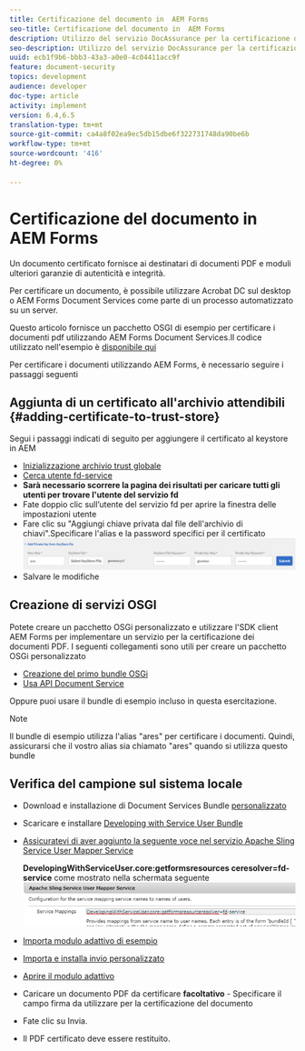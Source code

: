 ```yaml
---
title: Certificazione del documento in  AEM Forms
seo-title: Certificazione del documento in  AEM Forms
description: Utilizzo del servizio DocAssurance per la certificazione di documenti PDF in  AEM Forms
seo-description: Utilizzo del servizio DocAssurance per la certificazione di documenti PDF in  AEM Forms
uuid: ecb1f9b6-bbb3-43a3-a0e0-4c04411acc9f
feature: document-security
topics: development
audience: developer
doc-type: article
activity: implement
version: 6.4,6.5
translation-type: tm+mt
source-git-commit: ca4a8f02ea9ec5db15dbe6f322731748da90be6b
workflow-type: tm+mt
source-wordcount: '416'
ht-degree: 0%

---
```



# Certificazione del documento in  AEM Forms

Un documento certificato fornisce ai destinatari di documenti PDF e moduli ulteriori garanzie di autenticità e integrità.

Per certificare un documento, è possibile utilizzare  Acrobat DC sul desktop o  AEM Forms Document Services come parte di un processo automatizzato su un server.

Questo articolo fornisce un pacchetto OSGI di esempio per certificare i documenti pdf utilizzando  AEM Forms Document Services.Il codice utilizzato nell&#39;esempio è [disponibile qui](https://helpx.adobe.com/experience-manager/6-4/forms/using/aem-document-services-programmatically.html)

Per certificare i documenti utilizzando  AEM Forms, è necessario seguire i passaggi seguenti

## Aggiunta di un certificato all&#39;archivio attendibili {#adding-certificate-to-trust-store}

Segui i passaggi indicati di seguito per aggiungere il certificato al keystore in AEM

* [Inizializzazione archivio trust globale](http://localhost:4502/libs/granite/security/content/truststore.html)
* [Cerca utente fd-service](http://localhost:4502/security/users.html)
* **Sarà necessario scorrere la pagina dei risultati per caricare tutti gli utenti per trovare l&#39;utente del servizio fd**
* Fate doppio clic sull’utente del servizio fd per aprire la finestra delle impostazioni utente
* Fare clic su &quot;Aggiungi chiave privata dal file dell&#39;archivio di chiavi&quot;.Specificare l&#39;alias e la password specifici per il certificato
   ![add-certificate](assets/adding-certificate-keystore.PNG)
* Salvare le modifiche

## Creazione di servizi OSGI

Potete creare un pacchetto OSGi personalizzato e utilizzare l&#39;SDK client AEM Forms  per implementare un servizio per la certificazione dei documenti PDF. I seguenti collegamenti sono utili per creare un pacchetto OSGi personalizzato

* [Creazione del primo bundle OSGi](https://helpx.adobe.com/experience-manager/using/maven_arch13.html)
* [Usa API Document Service](https://helpx.adobe.com/experience-manager/6-4/forms/using/aem-document-services-programmatically.html)

Oppure puoi usare il bundle di esempio incluso in questa esercitazione.
>[!NOTE]
Il bundle di esempio utilizza l&#39;alias &quot;ares&quot; per certificare i documenti. Quindi, assicurarsi che il vostro alias sia chiamato &quot;ares&quot; quando si utilizza questo bundle

## Verifica del campione sul sistema locale

* Download e installazione di Document Services Bundle [personalizzato](/help/forms/assets/common-osgi-bundles/AEMFormsDocumentServices.core-1.0-SNAPSHOT.jar)
* Scaricare e installare [Developing with Service User Bundle](/help/forms/assets/common-osgi-bundles/DevelopingWithServiceUser.jar)
* [Assicuratevi di aver aggiunto la seguente voce nel servizio Apache Sling Service User Mapper Service](http://localhost:4502/system/console/configMgr)

   **DevelopingWithServiceUser.core:getformsresources ceresolver=fd-service** come mostrato nella schermata seguente
   ![User-Mapper](assets/user-mapper-service.PNG)
* [Importa modulo adattivo di esempio](assets/certify-pdf-af.zip)
* [Importa e installa invio personalizzato](assets/custom-submit-certify.zip)
* [Aprire il modulo adattivo](http://localhost:4502/content/dam/formsanddocuments/certifypdf/jcr:content?wcmmode=disabled)
* Caricare un documento PDF da certificare
   **facoltativo** - Specificare il campo firma da utilizzare per la certificazione del documento
* Fate clic su Invia.
* Il PDF certificato deve essere restituito.


